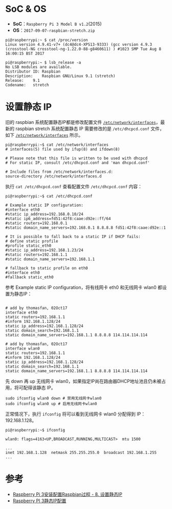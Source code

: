 # SoC & OS

- **SoC**：`Raspberry Pi 3 Model B v1.2`(2015)  
- **OS**：`2017-09-07-raspbian-stretch.zip`

```Shell
pi@raspberrypi:~ $ cat /proc/version
Linux version 4.9.41-v7+ (dc4@dc4-XPS13-9333) (gcc version 4.9.3 (crosstool-NG crosstool-ng-1.22.0-88-g8460611) ) #1023 SMP Tue Aug 8 16:00:15 BST 2017

pi@raspberrypi:~ $ lsb_release -a
No LSB modules are available.
Distributor ID:	Raspbian
Description:	Raspbian GNU/Linux 9.1 (stretch)
Release:	9.1
Codename:	stretch
```

# 设置静态 IP

旧的 raspbian 系统配置静态IP都是修改配置文件 [`/etc/network/interfaces`](http://blog.csdn.net/github_35160620/article/details/52107766)，最新的 raspbian stretch 系统配置静态 IP 需要修改的是 `/etc/dhcpcd.conf` 文件，如下 [`/etc/network/interfaces`](http://blog.csdn.net/shaopengf/article/details/52412429) 所示。

```Shell
pi@raspberrypi:~$ cat /etc/network/interfaces
# interfaces(5) file used by ifup(8) and ifdown(8)

# Please note that this file is written to be used with dhcpcd
# For static IP, consult /etc/dhcpcd.conf and 'man dhcpcd.conf'

# Include files from /etc/network/interfaces.d:
source-directory /etc/network/interfaces.d
```

执行 `cat /etc/dhcpcd.conf` 查看配置文件 `/etc/dhcpcd.conf` 内容：

```Shell
pi@raspberrypi:~$ cat /etc/dhcpcd.conf

# Example static IP configuration:
#interface eth0
#static ip_address=192.168.0.10/24
#static ip6_address=fd51:42f8:caae:d92e::ff/64
#static routers=192.168.0.1
#static domain_name_servers=192.168.0.1 8.8.8.8 fd51:42f8:caae:d92e::1

# It is possible to fall back to a static IP if DHCP fails:
# define static profile
#profile static_eth0
#static ip_address=192.168.1.23/24
#static routers=192.168.1.1
#static domain_name_servers=192.168.1.1

# fallback to static profile on eth0
#interface eth0
#fallback static_eth0

```

参考 Example static IP configuration，将有线网卡 eth0 和无线网卡 wlan0  都设置为静态IP：

```Shell

# add by thomasfan, 02Oct17
interface eth0
static routers=192.168.1.1
#inform 192.168.1.128/24
static ip_address=192.168.1.128/24
static domain_search=192.168.1.1
static domain_name_servers=192.168.1.1 8.8.8.8 114.114.114.114

# add by thomasfan, 02Oct17
interface wlan0
static routers=192.168.1.1
#inform 192.168.1.128/24
static ip_address=192.168.1.128/24
static domain_search=192.168.1.1
static domain_name_servers=192.168.1.1 8.8.8.8 114.114.114.114

```

先 down 再 up 无线网卡 wlan0，如果指定IP尚在路由器DHCP地址池且仍未被占用，将可配得该静态 IP。

```Shell
sudo ifconfig wlan0 down # 禁用无线网卡wlan0
sudo ifconfig wlan0 up # 启用无线网卡wlan0
```

正常情况下，执行 `ifconfig` 将可以看到无线网卡 wlan0 分配得到 IP：192.168.1.128。

```Shell
pi@raspberrypi:~$ ifconfig

wlan0: flags=4163<UP,BROADCAST,RUNNING,MULTICAST>  mtu 1500

...
inet 192.168.1.128  netmask 255.255.255.0  broadcast 192.168.1.255
...
```

# 参考

- [Raspberry Pi 3安装配置Raspbian过程 - 8. 设置静态IP](http://blog.csdn.net/yss28/article/details/51874104)  
- [Raspberry PI 3静态IP配置](http://blog.csdn.net/u011973222/article/details/72843127)  

